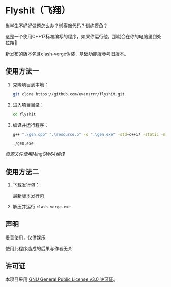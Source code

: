# Flyshit（飞翔）

当学生不好好做题怎么办？懒得敲代码？训练摸鱼？

这是一个使用C++17标准编写的程序，如果你运行他，那就会在你的电脑里到处拉翔💩

新发布的版本包含clash-verge伪装，基础功能版参考旧版本。

## 使用方法一

1. 克隆项目到本地：
    ```bash
    git clone https://github.com/evansrrr/flyshit.git
    ```
2. 进入项目目录：
    ```bash
    cd flyshit
    ```
3. 编译并运行程序：
    ```bash
    g++ ".\gen.cpp" ".\resource.o" -o ".\gen.exe" -std=c++17 -static -mwindows -I"URL\mingw64\include" -I"URL\mingw64\x86_64-w64-mingw32\include" -I"URL\mingw64\lib\gcc\x86_64-w64-mingw32\14.2.0\include" -I"URL\mingw64\lib\gcc\x86_64-w64-mingw32\14.2.0\include\c++" -L"URL\mingw64\lib" -L"URL\mingw64\x86_64-w64-mingw32\lib"

    ./gen.exe
    ```

*资源文件使用MingGW64编译*

## 使用方法二

1. 下载发行包：

    [最新版本发行包](https://github.com/evansrrr/flyshit/releases/latest)

2. 解压并运行 `clash-verge.exe`

## 声明

妥善使用，仅供娱乐

使用此程序造成的后果与作者无关

## 许可证

本项目采用 [GNU General Public License v3.0 许可证](LICENSE)。